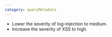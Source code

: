 ```yaml
---
category: queryMetadata
---
```


* Lower the severity of log-injection to medium.
* Increase the severity of XSS to high.